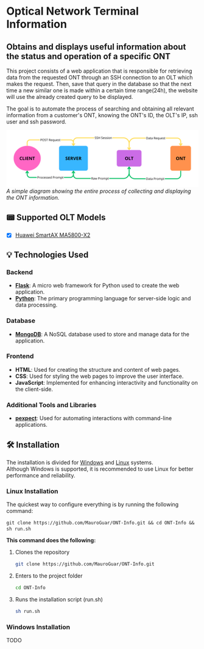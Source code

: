 # Optical Network Terminal Information

## Obtains and displays useful information about the status and operation of a specific ONT

This project consists of a web application that is responsible for retrieving data from the requested ONT through an SSH connection to an OLT which makes the request. Then, save that query in the database so that the next time a new similar one is made within a certain time range(24h), the website will use the already created query to be displayed.

The goal is to automate the process of searching and obtaining all relevant information from a customer's ONT, knowing the ONT's ID, the OLT's IP, ssh user and ssh password.

![](app/static/img/functionality-explained.png)
*A simple diagram showing the entire process of collecting and displaying the ONT information.*

## 📟 Supported OLT Models

- [X] [Huawei SmartAX MA5800-X2](https://support.huawei.com/enterprise/en/optical-access/smartax-ma5800-pid-21484577)

## 💡 Technologies Used

### Backend

- **[Flask](https://flask.palletsprojects.com/)**: A micro web framework for Python used to create the web application.
- **[Python](https://www.python.org/)**: The primary programming language for server-side logic and data processing.

### Database

- **[MongoDB](https://www.mongodb.com/)**: A NoSQL database used to store and manage data for the application.

### Frontend

- **HTML**: Used for creating the structure and content of web pages.
- **CSS**: Used for styling the web pages to improve the user interface.
- **JavaScript**: Implemented for enhancing interactivity and functionality on the client-side.

### Additional Tools and Libraries

- **[pexpect](https://pexpect.readthedocs.io/en/stable/)**: Used for automating interactions with command-line applications.

## 🛠️ Installation

The installation is divided for [Windows](#windows-installation) and [Linux](#linux-installation) systems.   
Although Windows is supported, it is recommended to use Linux for better performance and reliability.

### Linux Installation

The quickest way to configure everything is by running the following command:

```shell
git clone https://github.com/MauroGuar/ONT-Info.git && cd ONT-Info && sh run.sh
```

**This command does the following:**

1. Clones the repository

    ```bash
    git clone https://github.com/MauroGuar/ONT-Info.git
    ```
2. Enters to the project folder
   
    ```bash
    cd ONT-Info
    ```
4. Runs the installation script (run.sh)
   
    ```bash
    sh run.sh
    ```
    
### Windows Installation

TODO


